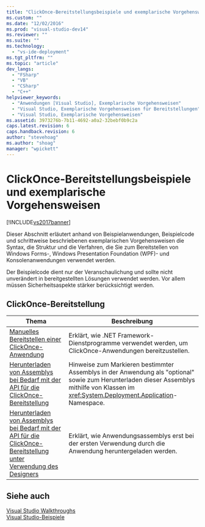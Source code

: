 ```yaml
---
title: "ClickOnce-Bereitstellungsbeispiele und exemplarische Vorgehensweisen | Microsoft Docs"
ms.custom: ""
ms.date: "12/02/2016"
ms.prod: "visual-studio-dev14"
ms.reviewer: ""
ms.suite: ""
ms.technology: 
  - "vs-ide-deployment"
ms.tgt_pltfrm: ""
ms.topic: "article"
dev_langs: 
  - "FSharp"
  - "VB"
  - "CSharp"
  - "C++"
helpviewer_keywords: 
  - "Anwendungen [Visual Studio], Exemplarische Vorgehensweisen"
  - "Visual Studio, Exemplarische Vorgehensweisen für Bereitstellungen"
  - "Visual Studio, Exemplarische Vorgehensweisen"
ms.assetid: 3973276b-7b11-4692-a0a2-32bebf0b9c2a
caps.latest.revision: 6
caps.handback.revision: 6
author: "stevehoag"
ms.author: "shoag"
manager: "wpickett"
---
```

# ClickOnce-Bereitstellungsbeispiele und exemplarische Vorgehensweisen
[!INCLUDE[vs2017banner](../code-quality/includes/vs2017banner.md)]

Dieser Abschnitt erläutert anhand von Beispielanwendungen, Beispielcode und schrittweise beschriebenen exemplarischen Vorgehensweisen die Syntax, die Struktur und die Verfahren, die Sie zum Bereitstellen von Windows Forms\-, Windows Presentation Foundation \(WPF\)\- und Konsolenanwendungen verwendet werden.  
  
 Der Beispielcode dient nur der Veranschaulichung und sollte nicht unverändert in bereitgestellten Lösungen verwendet werden.  Vor allem müssen Sicherheitsaspekte stärker berücksichtigt werden.  
  
## ClickOnce\-Bereitstellung  
  
|Thema|Beschreibung|  
|-----------|------------------|  
|[Manuelles Bereitstellen einer ClickOnce\-Anwendung](../deployment/walkthrough-manually-deploying-a-clickonce-application.md)|Erklärt, wie .NET Framework\-Dienstprogramme verwendet werden, um ClickOnce\-Anwendungen bereitzustellen.|  
|[Herunterladen von Assemblys bei Bedarf mit der API für die ClickOnce\-Bereitstellung](../deployment/walkthrough-downloading-assemblies-on-demand-with-the-clickonce-deployment-api.md)|Hinweise zum Markieren bestimmter Assemblys in der Anwendung als "optional" sowie zum Herunterladen dieser Assemblys mithilfe von Klassen im <xref:System.Deployment.Application>\-Namespace.|  
|[Herunterladen von Assemblys bei Bedarf mit der API für die ClickOnce\-Bereitstellung unter Verwendung des Designers](../deployment/walkthrough-downloading-assemblies-on-demand-with-the-clickonce-deployment-api-using-the-designer.md)|Erklärt, wie Anwendungsassemblys erst bei der ersten Verwendung durch die Anwendung heruntergeladen werden.|  
  
## Siehe auch  
 [Visual Studio Walkthroughs](http://msdn.microsoft.com/de-de/f5399a1f-2d3d-42fb-b989-134ccda2159f)   
 [Visual Studio\-Beispiele](../ide/visual-studio-samples.md)